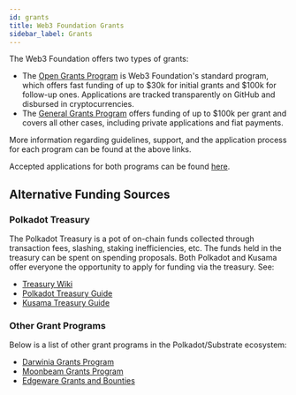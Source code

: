 ```yaml
---
id: grants
title: Web3 Foundation Grants
sidebar_label: Grants
---
```


The Web3 Foundation offers two types of grants:

- The [Open Grants Program](https://github.com/w3f/Open-Grants-Program) is Web3 Foundation's
  standard program, which offers fast funding of up to \$30k for initial grants and \$100k for
  follow-up ones. Applications are tracked transparently on GitHub and disbursed in
  cryptocurrencies.
- The [General Grants Program](https://github.com/w3f/General-Grants-Program) offers funding of up
  to \$100k per grant and covers all other cases, including private applications and fiat payments.

More information regarding guidelines, support, and the application process for each program can be
found at the above links.

Accepted applications for both programs can be found
[here](https://github.com/w3f/General-Grants-Program/blob/master/grants/accepted_grant_applications.md).

## Alternative Funding Sources

### Polkadot Treasury

The Polkadot Treasury is a pot of on-chain funds collected through transaction fees, slashing,
staking inefficiencies, etc. The funds held in the treasury can be spent on spending proposals. Both
Polkadot and Kusama offer everyone the opportunity to apply for funding via the treasury. See:

- [Treasury Wiki](learn-treasury.md)
- [Polkadot Treasury Guide](https://docs.google.com/document/d/1IZykdp2cyQavcRyZd_dgNj5DcgxgZR6kAqGdcNARu1w)
- [Kusama Treasury Guide](https://docs.google.com/document/d/1p3UQUjph5t8TVaWnTkfrI5mE-BABnM9Xvtuhdlhl6JE)

### Other Grant Programs

Below is a list of other grant programs in the Polkadot/Substrate ecosystem:

- [Darwinia Grants Program](https://docs.darwinia.network/docs/en/dev-bounty#grant-program)
- [Moonbeam Grants Program](https://moonbeam.network/community/grants/)
- [Edgeware Grants and Bounties](https://github.com/edgeware-builders/construction-projects)
